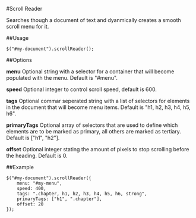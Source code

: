 #Scroll Reader

Searches though a document of text and dyanmically creates a smooth scroll menu for it.

##Usage

    $("#my-document").scrollReader();

##Options

**menu**
Optional string with a selector for a container that will become populated with the menu. Default is "#menu".

**speed**
Optional integer to control scroll speed, default is 600.

**tags**
Optional commar seperated string with a list of selectors for elements in the document that will become menu items. Default is "h1, h2, h3, h4, h5, h6".

**primaryTags**
Optional array of selectors that are used to define which elements are to be marked as primary, all others are marked as tertiary. Default is ["h1", "h2"].

**offset**
Optional integer stating the amount of pixels to stop scrolling before the heading. Default is 0.

##Example

    $("#my-document").scrollReader({
        menu: "#my-menu",
        speed: 400,
        tags: ".chapter, h1, h2, h3, h4, h5, h6, strong",
        primaryTags: ["h1", ".chapter"],
        offset: 20
    });

